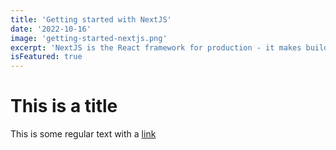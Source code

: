 ```yaml
---
title: 'Getting started with NextJS'
date: '2022-10-16'
image: 'getting-started-nextjs.png'
excerpt: 'NextJS is the React framework for production - it makes building fullstack React apps and sites a breeze and ships with built-in SSR.'
isFeatured: true 
---
```


# This is a title

This is some regular text with a [link](https://google.com)